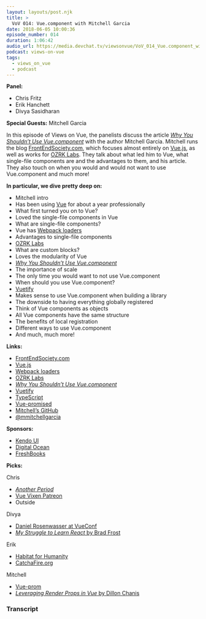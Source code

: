 ```yaml
---
layout: layouts/post.njk
title: >
  VoV 014: Vue.component with Mitchell Garcia
date: 2018-06-05 10:00:36
episode_number: 014
duration: 1:06:42
audio_url: https://media.devchat.tv/viewsonvue/VoV_014_Vue.component_with_Mitchell_Garcia.mp3
podcast: views-on-vue
tags:
  - views_on_vue
  - podcast
---
```


**Panel:**

- Chris Fritz
- Erik Hanchett
- Divya Sasidharan

**Special Guests:** Mitchell Garcia

In this episode of Views on Vue, the panelists discuss the article [_Why You Shouldn’t Use Vue.component_](https://frontendsociety.com/why-you-shouldnt-use-vue-component-ff019fbcac2e) with the author Mitchell Garcia. Mitchell runs the blog [FrontEndSociety.com](https://frontendsociety.com/), which focuses almost entirely on [Vue.js](https://vuejs.org/), as well as works for [OZRK Labs](https://ozrklabs.com/). They talk about what led him to Vue, what single-file components are and the advantages to them, and his article. They also touch on when you would and would not want to use Vue.component and much more!

**In particular, we dive pretty deep on:**

- Mitchell intro
- Has been using [Vue](https://vuejs.org/) for about a year professionally
- What first turned you on to Vue?
- Loved the single-file components in Vue
- What are single-file components?
- Vue has [Webpack loaders](https://vue-loader.vuejs.org/)
- Advantages to single-file components
- [OZRK Labs](https://ozrklabs.com/)
- What are custom blocks?
- Loves the modularity of Vue
- [_Why You Shouldn’t Use Vue.component_](https://frontendsociety.com/why-you-shouldnt-use-vue-component-ff019fbcac2e)
- The importance of scale
- The only time you would want to not use Vue.component
- When should you use Vue.component?
- [Vuetify](https://vuetifyjs.com/en/)
- Makes sense to use Vue.component when building a library
- The downside to having everything globally registered
- Think of Vue components as objects
- All Vue components have the same structure
- The benefits of local registration
- Different ways to use Vue.component
- And much, much more!

**Links:**

- [FrontEndSociety.com](https://frontendsociety.com/)
- [Vue.js](https://vuejs.org/)
- [Webpack loaders](https://vue-loader.vuejs.org/)
- [OZRK Labs](https://ozrklabs.com/)
- [_Why You Shouldn’t Use Vue.component_](https://frontendsociety.com/why-you-shouldnt-use-vue-component-ff019fbcac2e)
- [Vuetify](https://vuetifyjs.com/en/)
- [TypeScript](https://www.typescriptlang.org/)
- [Vue-promised](https://github.com/posva/vue-promised)
- [Mitchell’s GitHub](https://github.com/mmitchellgarcia)
- [@mmitchellgarcia](https://twitter.com/mmitchellgarcia)

**Sponsors:**

- [Kendo UI](https://www.telerik.com/kendo-angular-ui/?utm_medium=cpm&utm_source=adventuresinng&utm_campaign=dt-kendo-ang2-nov16&utm_content=audio)
- [Digital Ocean](https://www.digitalocean.com/)
- [FreshBooks](https://www.freshbooks.com/invoice?ref=11731&utm_source=pbm&utm_medium=affiliate-program&utm_influencer=419364&utm_campaign=podcast-influencers)

**Picks:**

Chris

- [_Another Period_](https://en.wikipedia.org/wiki/Another_Period)
- [Vue Vixen Patreon](https://www.patreon.com/vuevixens)
- Outside

Divya

- [Daniel Rosenwasser at VueConf](https://www.youtube.com/watch?v=wDYS6FIXkAc)
- [_My Struggle to Learn React_ by Brad Frost](http://bradfrost.com/blog/post/my-struggle-to-learn-react/)

Erik

- [Habitat for Humanity](https://www.habitat.org/)
- [CatchaFire.org](https://www.catchafire.org/)

Mitchell

- [Vue-prom](https://github.com/Botre/vue-prom)
- [_Leveraging Render Props in Vue_ by Dillon Chanis](https://medium.com/@dillonchanis/leveraging-render-props-in-vue-7eb9a19c262d)

### Transcript
